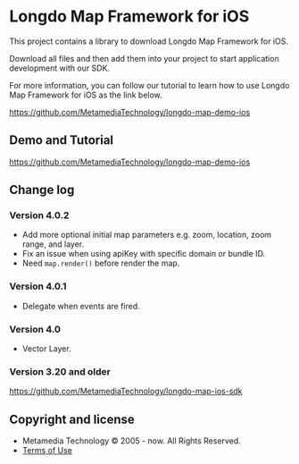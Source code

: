 # Longdo Map Framework for iOS
This project contains a library to download Longdo Map Framework for iOS.

Download all files and then add them into your project to start application development with our SDK.

For more information, you can follow our tutorial to learn how to use Longdo Map Framework for iOS as the link below.

https://github.com/MetamediaTechnology/longdo-map-demo-ios

## Demo and Tutorial
https://github.com/MetamediaTechnology/longdo-map-demo-ios

## Change log

### Version 4.0.2
* Add more optional initial map parameters e.g. zoom, location, zoom range, and layer.
* Fix an issue when using apiKey with specific domain or bundle ID.
* Need `map.render()` before render the map.

### Version 4.0.1
* Delegate when events are fired.

### Version 4.0
* Vector Layer.

### Version 3.20 and older
https://github.com/MetamediaTechnology/longdo-map-ios-sdk

## Copyright and license
  * Metamedia Technology © 2005 - now. All Rights Reserved.
  * [Terms of Use](LICENSE.md)
